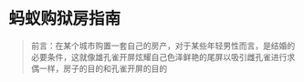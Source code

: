 # 蚂蚁购狱房指南

> 前言：在某个城市购置一套自己的房产，对于某些年轻男性而言，是结婚的必要条件，这就像雄孔雀开屏炫耀自己色泽鲜艳的尾屏以吸引雌孔雀进行求偶一样，房子的目的和孔雀开屏的目的

<!--stackedit_data:
eyJoaXN0b3J5IjpbMjA0MzI2NjAwOCwtMTU3Njg2OTgwMiw1OT
IxMTQ5MjYsLTEzNTYyNjEzMDUsMjYxNDczMjM5LDExNjAyODk5
OTMsODU2ODk0MjY5LDIxMzUwMjUwNjMsMTg1NTU1MjA2MF19
-->
